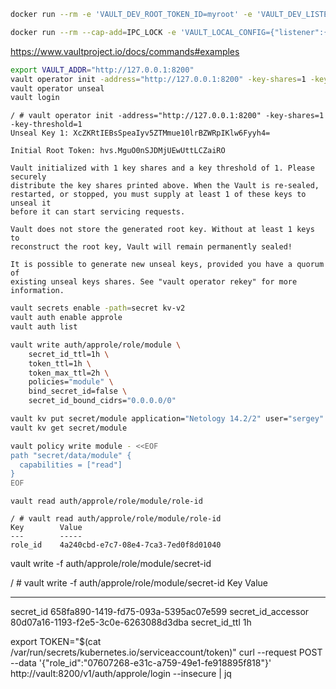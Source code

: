 ```bash
docker run --rm -e 'VAULT_DEV_ROOT_TOKEN_ID=myroot' -e 'VAULT_DEV_LISTEN_ADDRESS=0.0.0.0:1234' -p 1234:1234 vault
```

```bash
docker run --rm --cap-add=IPC_LOCK -e 'VAULT_LOCAL_CONFIG={"listener":{"tcp":{"address":"0.0.0.0:8200","tls_disable":1}},"storage":{"file":{"path":"/tmp/foobar"}},"ui":true}' -p 8200:8200 vault server
```

https://www.vaultproject.io/docs/commands#examples

```bash
export VAULT_ADDR="http://127.0.0.1:8200"
vault operator init -address="http://127.0.0.1:8200" -key-shares=1 -key-threshold=1
vault operator unseal
vault login
```

```console
/ # vault operator init -address="http://127.0.0.1:8200" -key-shares=1 -key-threshold=1
Unseal Key 1: XcZKRtIEBsSpeaIyv5ZTMmue10lrBZWRpIKlw6Fyyh4=

Initial Root Token: hvs.MguO0nSJDMjUEwUttLCZaiRO

Vault initialized with 1 key shares and a key threshold of 1. Please securely
distribute the key shares printed above. When the Vault is re-sealed,
restarted, or stopped, you must supply at least 1 of these keys to unseal it
before it can start servicing requests.

Vault does not store the generated root key. Without at least 1 keys to
reconstruct the root key, Vault will remain permanently sealed!

It is possible to generate new unseal keys, provided you have a quorum of
existing unseal keys shares. See "vault operator rekey" for more information.

```
```bash
vault secrets enable -path=secret kv-v2
vault auth enable approle
vault auth list

vault write auth/approle/role/module \
    secret_id_ttl=1h \
    token_ttl=1h \
    token_max_ttl=2h \
    policies="module" \
    bind_secret_id=false \
    secret_id_bound_cidrs="0.0.0.0/0"
```
```bash
vault kv put secret/module application="Netology 14.2/2" user="sergey" password="111password111"
vault kv get secret/module
```
```bash
vault policy write module - <<EOF
path "secret/data/module" {
  capabilities = ["read"]
}
EOF
```
```
vault read auth/approle/role/module/role-id

/ # vault read auth/approle/role/module/role-id
Key        Value
---        -----
role_id    4a240cbd-e7c7-08e4-7ca3-7ed0f8d01040
```

vault write -f auth/approle/role/module/secret-id

/ # vault write -f auth/approle/role/module/secret-id
Key                   Value
---                   -----
secret_id             658fa890-1419-fd75-093a-5395ac07e599
secret_id_accessor    80d07a16-1193-f2e5-3c0e-6263088d3dba
secret_id_ttl         1h

export TOKEN="$(cat /var/run/secrets/kubernetes.io/serviceaccount/token)"
curl --request POST --data '{"role_id":"07607268-e31c-a759-49e1-fe918895f818"}' http://vault:8200/v1/auth/approle/login --insecure | jq